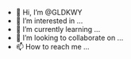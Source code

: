 - 👋 Hi, I’m @GLDKWY
- 👀 I’m interested in ...
- 🌱 I’m currently learning ...
- 💞️ I’m looking to collaborate on ...
- 📫 How to reach me ...

<!---
GLDKWY/GLDKWY is a ✨ special ✨ repository because its `README.md` (this file) appears on your GitHub profile.
You can click the Preview link to take a look at your changes.
--->
